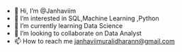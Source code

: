 - 👋 Hi, I’m @Janhaviim
- 👀 I’m interested in SQL,Machine Learning ,Python
- 🌱 I’m currently learning Data Science
- 💞️ I’m looking to collaborate on Data Analyst
- 📫 How to reach me janhaviimuralidharann@gmail.com

<!---
Janhaviim/Janhaviim is a ✨ special ✨ repository because its `README.md` (this file) appears on your GitHub profile.
You can click the Preview link to take a look at your changes.
--->
